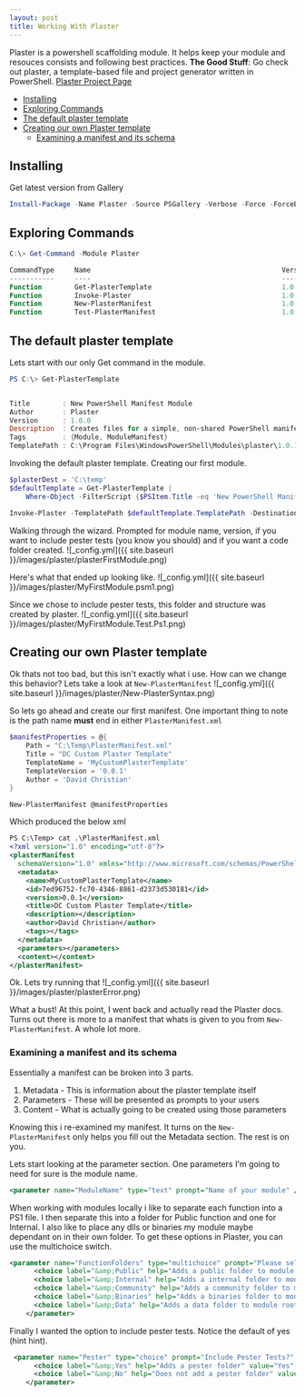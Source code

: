 ```yaml
---
layout: post
title: Working With Plaster
---
```

Plaster is a powershell scaffolding module. It helps keep your module and resouces consists and following best practices. 
**The Good Stuff**: Go check out plaster, a template-based file and project generator written in PowerShell. [Plaster Project Page](https://github.com/PowerShell/Plaster)
<!-- TOC -->

- [Installing](#installing)
- [Exploring Commands](#exploring-commands)
- [The default plaster template](#the-default-plaster-template)
- [Creating our own Plaster template](#creating-our-own-plaster-template)
    - [Examining a manifest and its schema](#examining-a-manifest-and-its-schema)

<!-- /TOC -->
## Installing
Get latest version from Gallery
```powershell
Install-Package -Name Plaster -Source PSGallery -Verbose -Force -ForceBootstrap
```

## Exploring Commands
```powershell
C:\> Get-Command -Module Plaster

CommandType     Name                                               Version    Source
-----------     ----                                               -------    ------
Function        Get-PlasterTemplate                                1.0.1      plaster
Function        Invoke-Plaster                                     1.0.1      plaster
Function        New-PlasterManifest                                1.0.1      plaster
Function        Test-PlasterManifest                               1.0.1      plaster
```

## The default plaster template
Lets start with our only Get command in the module.
```powershell
PS C:\> Get-PlasterTemplate


Title        : New PowerShell Manifest Module
Author       : Plaster
Version      : 1.0.0
Description  : Creates files for a simple, non-shared PowerShell manifest module.
Tags         : {Module, ModuleManifest}
TemplatePath : C:\Program Files\WindowsPowerShell\Modules\plaster\1.0.1\Templates\NewPowerShellManifestModule
```

Invoking the default plaster template. Creating our first module. 
```powershell
$plasterDest = 'C:\temp'
$defaultTemplate = Get-PlasterTemplate | 
    Where-Object -FilterScript {$PSItem.Title -eq 'New PowerShell Manifest Module'}

Invoke-Plaster -TemplatePath $defaultTemplate.TemplatePath -DestinationPath $plasterDest\MyFirstPlasterModule  -Verbose  
```

Walking through the wizard. Prompted for module name, version, if you want to include pester tests (you know you should) and if you want a code folder created. 
![_config.yml]({{ site.baseurl }}/images/plaster/plasterFirstModule.png)

Here's what that ended up looking like.
![_config.yml]({{ site.baseurl }}/images/plaster/MyFirstModule.psm1.png)

Since we chose to include pester tests, this folder and structure was created by plaster.
![_config.yml]({{ site.baseurl }}/images/plaster/MyFirstModule.Test.Ps1.png)

## Creating our own Plaster template
Ok thats not too bad, but this isn't exactly what i use. How can we change this behavior? Lets take a look at ```New-PlasterManifest```
![_config.yml]({{ site.baseurl }}/images/plaster/New-PlasterSyntax.png)

So lets go ahead and create our first manifest. One important thing to note is the path name __must__ end in either ```PlasterManifest.xml```
```powershell
$manifestProperties = @{
    Path = "C:\Temp\PlasterManifest.xml"
    Title = "DC Custom Plaster Template"
    TemplateName = 'MyCustomPlasterTemplate'
    TemplateVersion = '0.0.1'
    Author = 'David Christian'
}

New-PlasterManifest @manifestProperties
```
Which produced the below xml
```xml
PS C:\Temp> cat .\PlasterManifest.xml
<?xml version="1.0" encoding="utf-8"?>
<plasterManifest
  schemaVersion="1.0" xmlns="http://www.microsoft.com/schemas/PowerShell/Plaster/v1">
  <metadata>
    <name>MyCustomPlasterTemplate</name>
    <id>7ed96752-fc70-4346-8861-d2373d530181</id>
    <version>0.0.1</version>
    <title>DC Custom Plaster Template</title>
    <description></description>
    <author>David Christian</author>
    <tags></tags>
  </metadata>
  <parameters></parameters>
  <content></content>
</plasterManifest>
```

Ok. Lets try running that
![_config.yml]({{ site.baseurl }}/images/plaster/plasterError.png)

What a bust! At this point, I went back and actually read the Plaster docs. Turns out there is more to a manifest that whats is given to you from ```New-PlasterManifest```. A whole lot more. 

### Examining a manifest and its schema
Essentially a manifest can be broken into 3 parts. 

1. Metadata - This is information about the plaster template itself
2. Parameters - These will be presented as prompts to your users
3. Content - What is actually going to be created using those parameters

Knowing this i re-examined my manifest. It turns on the ```New-PlasterManifest``` only helps you fill out the Metadata section. The rest is on you. 

Lets start looking at the parameter section. One parameters I'm going to need for sure is the module name. 
```xml
<parameter name="ModuleName" type="text" prompt="Name of your module" />
```
When working with modules locally i like to separate each function into a PS1 file. I then separate this into a folder for Public function and one for Internal. I also like to place any dlls or binaries my module maybe dependant on in their own folder. To get these options in Plaster, you can use the multichoice switch.
```xml
<parameter name="FunctionFolders" type="multichoice" prompt="Please select folders to include" default='0,1,2'>
      <choice label="&amp;Public" help="Adds a public folder to module root" value="Public" />
      <choice label="&amp;Internal" help="Adds a internal folder to module root" value="Internal" />
      <choice label="&amp;Community" help="Adds a community folder to module root" value="Community" />
      <choice label="&amp;Binaries" help="Adds a binaries folder to module root" value="Binaries" />
      <choice label="&amp;Data" help="Adds a data folder to module root" value="Data" />
    </parameter>
```

Finally I wanted the option to include pester tests. Notice the default of yes (hint hint).
```xml
 <parameter name="Pester" type="choice" prompt="Include Pester Tests?" default='0'>
      <choice label="&amp;Yes" help="Adds a pester folder" value="Yes" />
      <choice label="&amp;No" help="Does not add a pester folder" value="No" />
    </parameter>
```